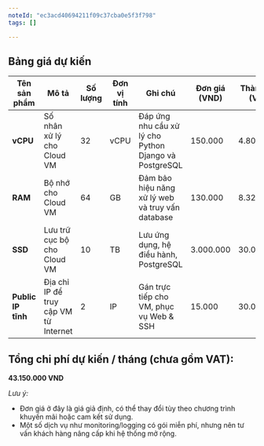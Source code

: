 ```yaml
---
noteId: "ec3acd40694211f09c37cba0e5f3f798"
tags: []

---
```


## Bảng giá dự kiến
| Tên sản phẩm             | Mô tả                                                   | Số lượng | Đơn vị tính | Ghi chú                                            | Đơn giá (VND) | Thành tiền (VND) |
| ------------------------ | ------------------------------------------------------- | -------- | ----------- | -------------------------------------------------- | ------------- | ---------------- |
| **vCPU**                 | Số nhân xử lý cho Cloud VM                              | 32       | vCPU        | Đáp ứng nhu cầu xử lý cho Python Django và PostgreSQL | 150.000       | 4.800.000        |
| **RAM**                  | Bộ nhớ cho Cloud VM                                     | 64       | GB          | Đảm bảo hiệu năng xử lý web và truy vấn database   | 130.000       | 8.320.000        |
| **SSD**                  | Lưu trữ cục bộ cho Cloud VM                             | 10       | TB          | Lưu ứng dụng, hệ điều hành, PostgreSQL             | 3.000.000     | 30.000.000       |
| **Public IP tĩnh**       | Địa chỉ IP để truy cập VM từ Internet                   | 2        | IP          | Gán trực tiếp cho VM, phục vụ Web & SSH            | 15.000        | 30.000           |


## Tổng chi phí dự kiến / tháng (chưa gồm VAT):
**43.150.000 VND**

_Lưu ý:_
- Đơn giá ở đây là giá giả định, có thể thay đổi tùy theo chương trình khuyến mãi hoặc cam kết sử dụng.
- Một số dịch vụ như monitoring/logging có gói miễn phí, nhưng nên tư vấn khách hàng nâng cấp khi hệ thống mở rộng.